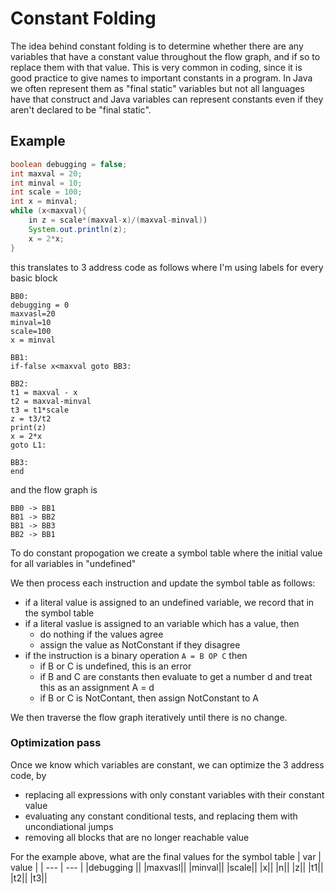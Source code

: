 # Constant Folding

The idea behind constant folding is to determine whether there are any variables that have a constant value throughout the flow graph,
and if so to replace them with that value. This is very common in coding, since it is good practice to give names to important constants
in a program. In Java we often represent them as "final static" variables but not all languages have that construct and Java variables can
represent constants even if they aren't declared to be "final static".

## Example
``` java
boolean debugging = false;
int maxval = 20;
int minval = 10;
int scale = 100;
int x = minval;
while (x<maxval){
    in z = scale*(maxval-x)/(maxval-minval))
    System.out.println(z);
    x = 2*x;
}
```
this translates to 3 address code as follows where I'm using labels for every basic block
```
BB0:
debugging = 0
maxvasl=20
minval=10
scale=100
x = minval

BB1:
if-false x<maxval goto BB3:

BB2:
t1 = maxval - x
t2 = maxval-minval
t3 = t1*scale
z = t3/t2
print(z)
x = 2*x
goto L1:

BB3:
end
```
and the flow graph is
```
BB0 -> BB1
BB1 -> BB2
BB1 -> BB3
BB2 -> BB1
```
To do constant propogation we create a symbol table where the initial value for all variables in "undefined"

We then process each instruction and update the symbol table as follows:
* if a literal value is assigned to an undefined variable, we record that in the symbol table
* if a literal vaslue is assigned to an variable which has a value, then
  * do nothing if the values agree
  * assign the value as NotConstant if they disagree
* if the instruction is a binary operation ```A = B OP C``` then
  * if B or C is undefined, this is an error
  * if B and C are constants then evaluate to get a number d and treat this as an assignment A = d
  * if B or C is NotContant, then assign NotConstant to A

We then traverse the flow graph  iteratively until there is no change.

### Optimization pass
Once we know which variables are constant, we can optimize the 3 address code, by 
* replacing all expressions with only constant variables with their constant value 
* evaluating any constant conditional tests, and replacing them with uncondiational jumps
* removing all blocks that are no longer reachable
value

For the example above, what are the final values for the symbol table
| var | value |
| --- | --- |
|debugging ||
|maxvasl||
|minval||
|scale||
|x||
|n||
|z||
|t1||
|t2||
|t3||





